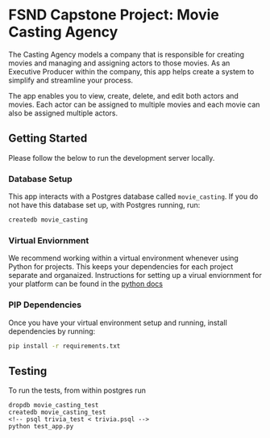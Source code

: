 # FSND Capstone Project: Movie Casting Agency

The Casting Agency models a company that is responsible for creating movies and
managing and assigning actors to those movies. As an Executive Producer within
the company, this app helps create a system to simplify and streamline your process.

The app enables you to view, create, delete, and edit both actors and movies.
Each actor can be assigned to multiple movies and each movie can also be
assigned multiple actors.

## Getting Started

Please follow the below to run the development server locally.

### Database Setup
This app interacts with a Postgres database called `movie_casting`.
If you do not have this database set up, with Postgres running, run:
```bash
createdb movie_casting
```

### Virtual Enviornment

We recommend working within a virtual environment whenever using Python for projects. This keeps your dependencies for each project separate and organaized. Instructions for setting up a virual enviornment for your platform can be found in the [python docs](https://packaging.python.org/guides/installing-using-pip-and-virtual-environments/)

### PIP Dependencies

Once you have your virtual environment setup and running, install dependencies by running:

```bash
pip install -r requirements.txt
```

## Testing
To run the tests, from within postgres run
```
dropdb movie_casting_test
createdb movie_casting_test
<!-- psql trivia_test < trivia.psql -->
python test_app.py
```
